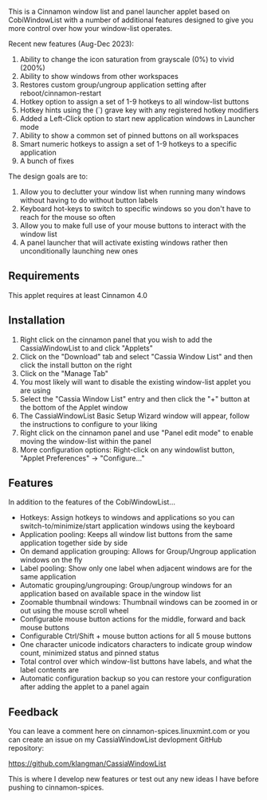 This is a Cinnamon window list and panel launcher applet based on CobiWindowList with a number of additional features
designed to give you more control over how your window-list operates.

Recent new features (Aug-Dec 2023):

1. Ability to change the icon saturation from grayscale (0%) to vivid (200%)
2. Ability to show windows from other workspaces
3. Restores custom group/ungroup application setting after reboot/cinnamon-restart
4. Hotkey option to assign a set of 1-9 hotkeys to all window-list buttons
5. Hotkey hints using the (`) grave key with any registered hotkey modifiers
6. Added a Left-Click option to start new application windows in Launcher mode
7. Ability to show a common set of pinned buttons on all workspaces
8. Smart numeric hotkeys to assign a set of 1-9 hotkeys to a specific application
9. A bunch of fixes

The design goals are to:

1. Allow you to declutter your window list when running many windows without having to do without button labels
2. Keyboard hot-keys to switch to specific windows so you don't have to reach for the mouse so often
3. Allow you to make full use of your mouse buttons to interact with the window list
4. A panel launcher that will activate existing windows rather then unconditionally launching new ones

## Requirements
This applet requires at least Cinnamon 4.0

## Installation
1. Right click on the cinnamon panel that you wish to add the CassiaWindowList to and click "Applets"
2. Click on the "Download" tab and select "Cassia Window List" and then click the install button on the right
3. Click on the "Manage Tab"
4. You most likely will want to disable the existing window-list applet you are using
5. Select the "Cassia Window List" entry and then click the "+" button at the bottom of the Applet window
6. The CassiaWindowList Basic Setup Wizard window will appear, follow the instructions to configure to your liking
7. Right click on the cinnamon panel and use "Panel edit mode" to enable moving the window-list within the panel
8. More configuration options: Right-click on any windowlist button, "Applet Preferences" ->  "Configure..."

## Features
In addition to the features of the CobiWindowList...

 * Hotkeys: Assign hotkeys to windows and applications so you can switch-to/minimize/start application windows using the keyboard
 * Application pooling: Keeps all window list buttons from the same application together side by side
 * On demand application grouping: Allows for Group/Ungroup application windows on the fly
 * Label pooling: Show only one label when adjacent windows are for the same application
 * Automatic grouping/ungrouping: Group/ungroup windows for an application based on available space in the window list
 * Zoomable thumbnail windows: Thumbnail windows can be zoomed in or out using the mouse scroll wheel
 * Configurable mouse button actions for the middle, forward and back mouse buttons
 * Configurable Ctrl/Shift + mouse button actions for all 5 mouse buttons
 * One character unicode indicators characters to indicate group window count, minimized status and pinned status
 * Total control over which window-list buttons have labels, and what the label contents are
 * Automatic configuration backup so you can restore your configuration after adding the applet to a panel again
 
## Feedback
You can leave a comment here on cinnamon-spices.linuxmint.com or you can create an issue on my CassiaWindowList
devlopment GitHub repository:

https://github.com/klangman/CassiaWindowList

This is where I develop new features or test out any new ideas I have before pushing to cinnamon-spices.

